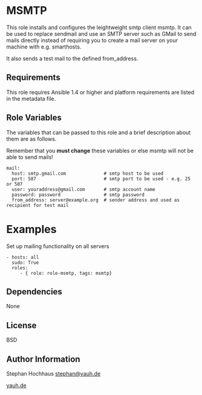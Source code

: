 MSMTP
=====

This role installs and configures the leightweight smtp client msmtp. It can be used to replace sendmail and use an SMTP server such as GMail to send mails directly instead of requiring you to create a mail server on your machine with e.g. smarthosts.

It also sends a test mail to the defined from_address.

Requirements
------------

This role requires Ansible 1.4 or higher and platform requirements are listed in the metadata file.

Role Variables
--------------

The variables that can be passed to this role and a brief description about
them are as follows.

Remember that you **must change** these variables or else msmtp will not be able to send mails!

	mail:
	  host: smtp.gmail.com              # smtp host to be used
	  port: 587                         # smtp port to be used - e.g. 25 or 587
	  user: youraddress@gmail.com       # smtp account name 
	  password: password                # smtp password
	  from_address: server@example.org  # sender address and used as recipient for test mail

Examples
========

Set up mailing functionality on all servers

	- hosts: all
	  sudo: True
	  roles:
	     - { role: role-msmtp, tags: msmtp}


Dependencies
------------

None

License
-------

BSD

Author Information
------------------

Stephan Hochhaus <stephan@yauh.de>

[yauh.de](http://yauh.de)


